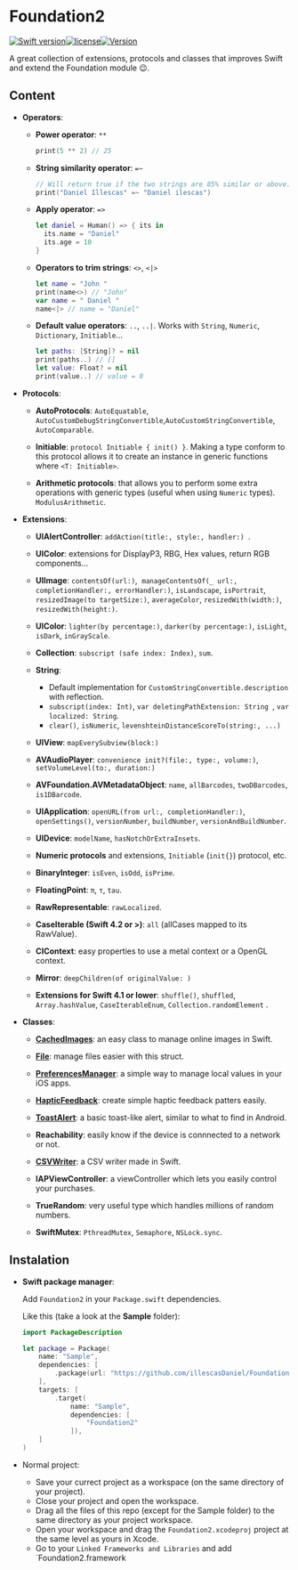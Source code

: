 # Foundation2

[![Swift version](https://img.shields.io/badge/Swift-4-orange.svg)](https://kotlinlang.org/)[![license](https://img.shields.io/badge/license-MIT-blue.svg)](https://github.com/illescasDaniel/Foundation2/blob/master/LICENSE)[![Version](https://img.shields.io/badge/version-1.4.0-green.svg)](https://github.com/illescasDaniel/Foundation2/releases)

A great collection of extensions, protocols and classes that improves Swift and extend the Foundation module 😉.

## Content

- **Operators**:

  - **Power operator**: `**`

    ```swift
    print(5 ** 2) // 25
    ```

  - **String similarity operator**: `=~`

    ```swift
    // Will return true if the two strings are 85% similar or above.
    print("Daniel Illescas" =~ "Daniel ilescas")
    ```

  - **Apply operator**: `=>` 

    ```swift
    let daniel = Human() => { its in
      its.name = "Daniel"
      its.age = 10
    }
    ```

  - **Operators to trim strings**: `<>`, `<|>`

    ```swift
    let name = "John "
    print(name<>) // "John"
    var name = " Daniel "
    name<|> // name = "Daniel"
    ```

  - **Default value operators**: `..`, `..|`. Works with `String`, `Numeric`, `Dictionary`, `Initiable`...

    ```swift
    let paths: [String]? = nil
    print(paths..) // []
    let value: Float? = nil
    print(value..) // value = 0
    ```

- **Protocols**:

  - **AutoProtocols**: `AutoEquatable`, `AutoCustomDebugStringConvertible`,`AutoCustomStringConvertible`, `AutoComparable`. 
  
  - **Initiable**: `protocol Initiable { init() }`. Making a type conform to this protocol allows it to create an instance in generic functions where `<T: Initiable>`.

  - **Arithmetic protocols**: that allows you to perform some extra operations with generic types (useful when using `Numeric` types).  `ModulusArithmetic`. 


- **Extensions**:

  - **UIAlertController**: `addAction(title:, style:, handler:) `.

  - **UIColor**: extensions for DisplayP3, RBG, Hex values, return RGB components...

  - **UIImage**: `contentsOf(url:)`,  `manageContentsOf(_ url:, completionHandler:, errorHandler:)`, `isLandscape`, `isPortrait`, `resizedImage(to targetSize:)`, `averageColor`, `resizedWith(width:)`, `resizedWith(height:)`.

  - **UIColor**: `lighter(by percentage:)`, `darker(by percentage:)`, `isLight`, `isDark`, `inGrayScale`.

  - **Collection**: `subscript (safe index: Index)`, `sum`.

  - **String**: 
    - Default implementation for `CustomStringConvertible.description` with reflection.
    - `subscript(index: Int)`, `var deletingPathExtension: String `, `var localized: String`.
    - `clear()`, `isNumeric`, `levenshteinDistanceScoreTo(string:, ...)`

  - **UIView**: `mapEverySubview(block:)`

  - **AVAudioPlayer**: `convenience init?(file:, type:, volume:)`, `setVolumeLevel(to:, duration:)` 

  - **AVFoundation.AVMetadataObject**: `name`, `allBarcodes`, `twoDBarcodes`, `is1DBarcode`. 

  - **UIApplication**: `openURL(from url:, completionHandler:)`, `openSettings()`, `versionNumber`, `buildNumber`, `versionAndBuildNumber`. 

  - **UIDevice**: `modelName`, `hasNotchOrExtraInsets`.

  - **Numeric protocols** and extensions, `Initiable`  (`init{}`) protocol, etc.

  - **BinaryInteger**: `isEven`, `isOdd`, `isPrime`.

  - **FloatingPoint**: `π`, `τ`, `tau`.

  - **RawRepresentable**: `rawLocalized`.

  - **CaseIterable (Swift 4.2 or >)**: `all` (allCases mapped to its RawValue).

  - **CIContext**: easy properties to use a metal context or a OpenGL context. 

  - **Mirror**: `deepChildren(of originalValue: )`

  - **Extensions for Swift 4.1 or lower**: `shuffle()`, `shuffled`, `Array.hashValue`, `CaseIterableEnum`, `Collection.randomElement` .
    

- **Classes**:

  * [**CachedImages**](https://github.com/illescasDaniel/CachedImages): an easy class to manage online images in Swift. 

  * [**File**](https://github.com/illescasDaniel/Files-swift): manage files easier with this struct.

  * [**PreferencesManager**](https://github.com/illescasDaniel/PreferencesManagerSwift): a simple way to manage local values in your iOS apps. 

  * [**HapticFeedback**](https://github.com/illescasDaniel/HapticFeedbackPlayer): create simple haptic feedback patters easily. 

  * [**ToastAlert**](https://github.com/illescasDaniel/ToastAlert): a basic toast-like alert, similar to what to find in Android. 

  * **Reachability**: easily know if the device is connnected to a network or not. 

  * [**CSVWriter**](https://github.com/illescasDaniel/CSVWriter): a CSV writer made in Swift. 

  * **IAPViewController**: a viewController which lets you easily control your purchases. 

  * **TrueRandom**: very useful type which handles millions of random numbers. 

  * **SwiftMutex**: `PthreadMutex`, `Semaphore`, `NSLock.sync`. 



## Instalation

- **Swift package manager**:

  Add `Foundation2` in your `Package.swift` dependencies.

  Like this (take a look at the **Sample** folder):

  ```swift
  import PackageDescription

  let package = Package(
      name: "Sample",
      dependencies: [
          .package(url: "https://github.com/illescasDaniel/Foundation2.git", from: "1.4"),
      ],
      targets: [
          .target(
              name: "Sample",
              dependencies: [
                  "Foundation2"
              ]),
      ]
  )
  ```

- Normal project:

  * Save your currect project as a workspace (on the same directory of your project).
  * Close your project and open the workspace.
  * Drag all the files of this repo (except for the Sample folder) to the same directory as your project workspace.
  * Open your workspace and drag the `Foundation2.xcodeproj` project at the same level as yours in Xcode.
  * Go to your `Linked Frameworks and Libraries` and add `Foundation2.framework
